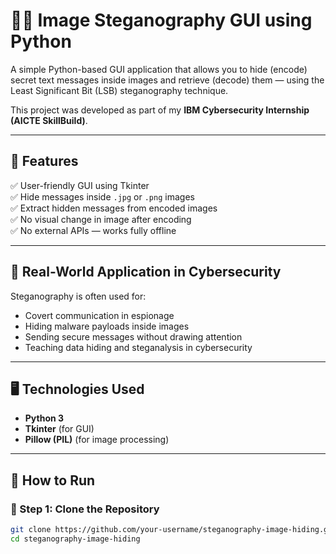 # 🕵️‍♀️ Image Steganography GUI using Python

A simple Python-based GUI application that allows you to hide (encode) secret text messages inside images and retrieve (decode) them — using the Least Significant Bit (LSB) steganography technique.

This project was developed as part of my **IBM Cybersecurity Internship (AICTE SkillBuild)**.

---

## 📌 Features

✅ User-friendly GUI using Tkinter  
✅ Hide messages inside `.jpg` or `.png` images  
✅ Extract hidden messages from encoded images  
✅ No visual change in image after encoding  
✅ No external APIs — works fully offline

---

## 🎯 Real-World Application in Cybersecurity

Steganography is often used for:
- Covert communication in espionage
- Hiding malware payloads inside images
- Sending secure messages without drawing attention
- Teaching data hiding and steganalysis in cybersecurity

---

## 🖥️ Technologies Used

- **Python 3**
- **Tkinter** (for GUI)
- **Pillow (PIL)** (for image processing)

---

## 🧪 How to Run

### 🔧 Step 1: Clone the Repository

```bash
git clone https://github.com/your-username/steganography-image-hiding.git
cd steganography-image-hiding
